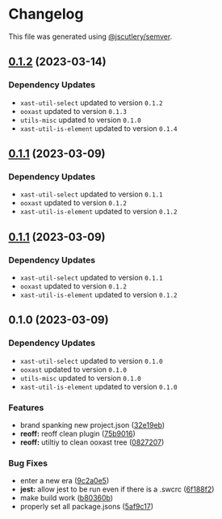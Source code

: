 # Changelog

This file was generated using [@jscutlery/semver](https://github.com/jscutlery/semver).

## [0.1.2](https://github.com/TrialAndErrorOrg/parsers/compare/ooxast-util-remove-rsid-0.1.1...ooxast-util-remove-rsid-0.1.2) (2023-03-14)

### Dependency Updates

* `xast-util-select` updated to version `0.1.2`
* `ooxast` updated to version `0.1.3`
* `utils-misc` updated to version `0.1.0`
* `xast-util-is-element` updated to version `0.1.4`
## [0.1.1](https://github.com/TrialAndErrorOrg/parsers/compare/ooxast-util-remove-rsid-0.1.0...ooxast-util-remove-rsid-0.1.1) (2023-03-09)

### Dependency Updates

* `xast-util-select` updated to version `0.1.1`
* `ooxast` updated to version `0.1.2`
* `xast-util-is-element` updated to version `0.1.2`
## [0.1.1](https://github.com/TrialAndErrorOrg/parsers/compare/ooxast-util-remove-rsid-0.1.0...ooxast-util-remove-rsid-0.1.1) (2023-03-09)

### Dependency Updates

* `xast-util-select` updated to version `0.1.1`
* `ooxast` updated to version `0.1.2`
* `xast-util-is-element` updated to version `0.1.2`
## 0.1.0 (2023-03-09)

### Dependency Updates

* `xast-util-select` updated to version `0.1.0`
* `ooxast` updated to version `0.1.0`
* `utils-misc` updated to version `0.1.0`
* `xast-util-is-element` updated to version `0.1.0`

### Features

* brand spanking new project.json ([32e19eb](https://github.com/TrialAndErrorOrg/parsers/commit/32e19ebf3f71c80336f637297d8f4db274d098bf))
* **reoff:** reoff clean plugin ([75b9016](https://github.com/TrialAndErrorOrg/parsers/commit/75b901685f856438750e9e11ac4d62a070f73c2c))
* **reoff:** utiltiy to clean ooxast tree ([0827207](https://github.com/TrialAndErrorOrg/parsers/commit/082720772ffe4caff8d812962c2f42d4c71b5747))


### Bug Fixes

* enter a new era ([9c2a0e5](https://github.com/TrialAndErrorOrg/parsers/commit/9c2a0e505472c43d384f3cc78543ad90877b7c3d))
* **jest:** allow jest to be run even if there is a .swcrc ([6f188f2](https://github.com/TrialAndErrorOrg/parsers/commit/6f188f2a06922ee00d9367b29e666894e48c6c1e))
* make build work ([b80360b](https://github.com/TrialAndErrorOrg/parsers/commit/b80360bc88bc7c1ba838c070ab8fae598dc963b4))
* properly set all package.jsons ([5af9c17](https://github.com/TrialAndErrorOrg/parsers/commit/5af9c177be9910511844c481ca59cfcc7bd9b0f6))
